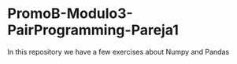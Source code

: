 # PromoB-Modulo3-PairProgramming-Pareja1
In this repository we have a few exercises about Numpy and Pandas

